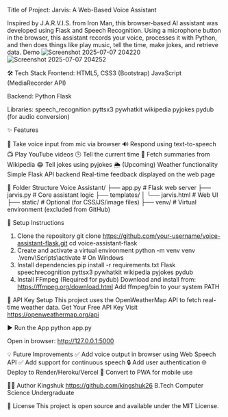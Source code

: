 Title of Project: Jarvis: A Web-Based Voice Assistant

Inspired by J.A.R.V.I.S. from Iron Man, this browser-based AI assistant was developed using Flask and Speech Recognition. Using a microphone button in the browser, this assistant records your voice, processes it with Python, and then does things like play music, tell the time, make jokes, and retrieve data.
Demo
![Screenshot 2025-07-07 204220](https://github.com/user-attachments/assets/a4b83834-950a-4eeb-8ab8-d5f1333d21a0)
![Screenshot 2025-07-07 204252](https://github.com/user-attachments/assets/fca98231-eecb-47b9-91a9-a7fd9caeab34)

🛠️ Tech Stack
Frontend:
HTML5, CSS3 (Bootstrap)
JavaScript (MediaRecorder API)

Backend:
Python
Flask

Libraries:
speech_recognition
pyttsx3
pywhatkit
wikipedia
pyjokes
pydub (for audio conversion)

✨ Features

🎤 Take voice input from mic via browser
🔊 Respond using text-to-speech
📺 Play YouTube videos
🕒 Tell the current time
📖 Fetch summaries from Wikipedia
😂 Tell jokes using pyjokes
🌦️ (Upcoming) Weather functionality
Simple Flask API backend
Real-time feedback displayed on the web page

📂 Folder Structure
Voice Assistant/
├── app.py               # Flask web server
├── jarvis.py            # Core assistant logic
├── templates/
│   └── jarvis.html      # Web UI
├── static/              # Optional (for CSS/JS/image files)
├── venv/                # Virtual environment (excluded from GitHub)


🔧 Setup Instructions
1. Clone the repository
   git clone https://github.com/your-username/voice-assistant-flask.git
   cd voice-assistant-flask
2. Create and activate a virtual environment
   python -m venv venv
   .\venv\Scripts\activate   # On Windows
3. Install dependencies
   pip install -r requirements.txt
   Flask
  speechrecognition
  pyttsx3
  pywhatkit
  wikipedia
  pyjokes
  pydub
4. Install FFmpeg (Required for pydub)
   Download and install from: https://ffmpeg.org/download.html
   Add ffmpeg/bin to your system PATH

🔑 API Key Setup
This project uses the OpenWeatherMap API to fetch real-time weather data.
Get Your Free API Key
Visit https://openweathermap.org/api


▶️ Run the App
    python app.py

Open in browser:
http://127.0.0.1:5000

💡 Future Improvements
✅ Add voice output in browser using Web Speech API
✅ Add support for continuous speech
🔒 Add user authentication
🌐 Deploy to Render/Heroku/Vercel
📱 Convert to PWA for mobile use

🙋‍♂️ Author
Kingshuk https://github.com/kingshuk26
B.Tech Computer Science Undergraduate

📄 License
This project is open source and available under the MIT License.

     
  
